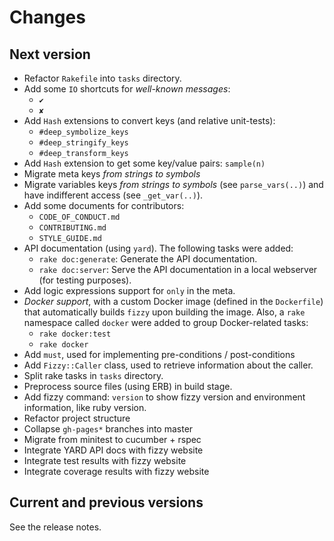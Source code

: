 # Changes

## Next version

- Refactor `Rakefile` into `tasks` directory.
- Add some `IO` shortcuts for *well-known messages*:
  - `✔`
  - `✘`
- Add `Hash` extensions to convert keys (and relative unit-tests):
  - `#deep_symbolize_keys`
  - `#deep_stringify_keys`
  - `#deep_transform_keys`
- Add `Hash` extension to get some key/value pairs: `sample(n)`
- Migrate meta keys *from strings to symbols*
- Migrate variables keys *from strings to symbols* (see `parse_vars(..)`)
  and have indifferent access (see `_get_var(..)`).
- Add some documents for contributors:
  - `CODE_OF_CONDUCT.md`
  - `CONTRIBUTING.md`
  - `STYLE_GUIDE.md`
- API documentation (using `yard`). The following tasks were added:
  - `rake doc:generate`: Generate the API documentation.
  - `rake doc:server`: Serve the API documentation in a local webserver
    (for testing purposes).
- Add logic expressions support for `only` in the meta.
- *Docker support*, with a custom Docker image (defined in the `Dockerfile`)
  that automatically builds `fizzy` upon building the image.
  Also, a `rake` namespace called `docker` were added to group Docker-related
  tasks:
  - `rake docker:test`
  - `rake docker`
- Add `must`, used for implementing pre-conditions / post-conditions
- Add `Fizzy::Caller` class, used to retrieve information about the
  caller.
- Split rake tasks in `tasks` directory.
- Preprocess source files (using ERB) in build stage.
- Add fizzy command: `version` to show fizzy version
  and environment information, like ruby version.
- Refactor project structure
- Collapse `gh-pages*` branches into master
- Migrate from minitest to cucumber + rspec
- Integrate YARD API docs with fizzy website
- Integrate test results with fizzy website
- Integrate coverage results with fizzy website


## Current and previous versions

See the release notes.

<!-- Link declarations -->

[houndci]: https://houndci.com
